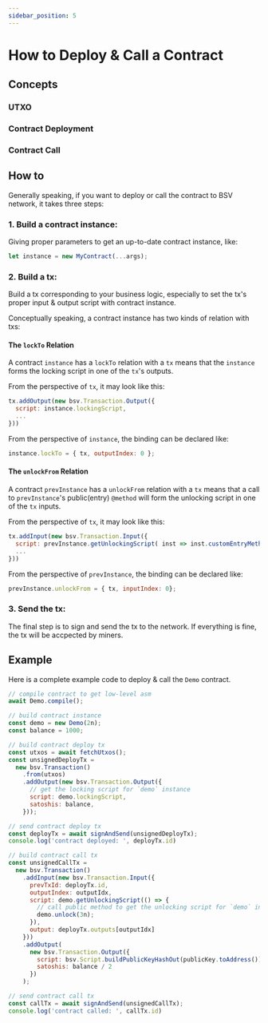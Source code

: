 ```yaml
---
sidebar_position: 5
---
```


# How to Deploy & Call a Contract


## Concepts

### UTXO

### Contract Deployment

### Contract Call



## How to

Generally speaking, if you want to deploy or call the contract to BSV network, it takes three steps:

### 1. Build a contract instance: 

Giving proper parameters to get an up-to-date contract instance, like:

```ts
let instance = new MyContract(...args);
```

### 2. Build a tx: 

Build a tx corresponding to your business logic, especially to set the tx's proper input & output script with contract instance.

Conceptually speaking, a contract instance has two kinds of relation with txs:

#### The `lockTo` Relation

A contract `instance` has a `lockTo` relation with a `tx` means that the `instance` forms the locking script in one of the `tx`'s outputs.

From the perspective of `tx`, it may look like this:

```js
tx.addOutput(new bsv.Transaction.Output({
  script: instance.lockingScript,
  ...
}))
```

From the perspective of `instance`, the binding can be declared like:

```js
instance.lockTo = { tx, outputIndex: 0 };
```

#### The `unlockFrom` Relation

A contract `prevInstance` has a `unlockFrom` relation with a `tx` means that a call to `prevInstance`'s public(entry) `@method` will form the unlocking script in one of the `tx` inputs.

From the perspective of `tx`, it may look like this:

```js
tx.addInput(new bsv.Transaction.Input({
  script: prevInstance.getUnlockingScript( inst => inst.customEntryMethod(...args) )
  ...
}))
```

From the perspective of `prevInstance`, the binding can be declared like:

```js
prevInstance.unlockFrom = { tx, inputIndex: 0};
```

### 3. Send the tx:

The final step is to sign and send the tx to the network. If everything is fine, the tx will be accpected by miners.

## Example

Here is a complete example code to deploy & call the `Demo` contract.

```js
// compile contract to get low-level asm
await Demo.compile();

// build contract instance
const demo = new Demo(2n);
const balance = 1000;

// build contract deploy tx
const utxos = await fetchUtxos();
const unsignedDeployTx =
  new bsv.Transaction()
    .from(utxos)
    .addOutput(new bsv.Transaction.Output({
      // get the locking script for `demo` instance
      script: demo.lockingScript, 
      satoshis: balance,
    }));

// send contract deploy tx
const deployTx = await signAndSend(unsignedDeployTx);
console.log('contract deployed: ', deployTx.id)

// build contract call tx
const unsignedCallTx =
  new bsv.Transaction()
    .addInput(new bsv.Transaction.Input({
      prevTxId: deployTx.id,
      outputIndex: outputIdx,
      script: demo.getUnlockingScript(() => {
        // call public method to get the unlocking script for `demo` instance.
        demo.unlock(3n);
      }),
      output: deployTx.outputs[outputIdx]
    }))
    .addOutput(
      new bsv.Transaction.Output({
        script: bsv.Script.buildPublicKeyHashOut(publicKey.toAddress()),
        satoshis: balance / 2
      })
    );

// send contract call tx
const callTx = await signAndSend(unsignedCallTx);
console.log('contract called: ', callTx.id)
```
